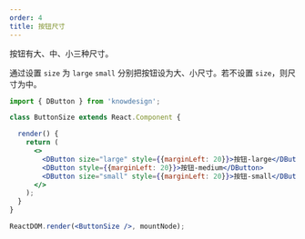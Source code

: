 ```yaml
---
order: 4
title: 按钮尺寸
---
```


按钮有大、中、小三种尺寸。

通过设置 `size` 为 `large` `small` 分别把按钮设为大、小尺寸。若不设置 `size`，则尺寸为中。


```jsx
import { DButton } from 'knowdesign';

class ButtonSize extends React.Component {

  render() {
    return (
      <>
        <DButton size="large" style={{marginLeft: 20}}>按钮-large</DButton>
        <DButton style={{marginLeft: 20}}>按钮-medium</DButton>
        <DButton size="small" style={{marginLeft: 20}}>按钮-small</DButton>
      </>
    );
  }
}

ReactDOM.render(<ButtonSize />, mountNode);
```
